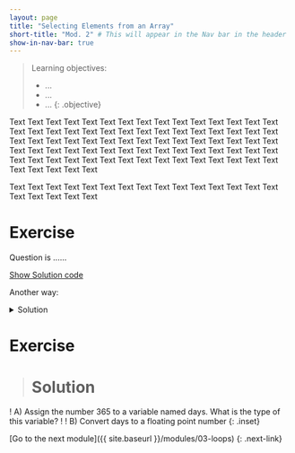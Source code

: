 ```yaml
---
layout: page
title: "Selecting Elements from an Array"
short-title: "Mod. 2" # This will appear in the Nav bar in the header
show-in-nav-bar: true
---
```

  <script language="javascript"> 
    function toggle(num) {
      var ele = document.getElementById("toggleText" + num);
      var text = document.getElementById("displayText" + num);
      if(ele.style.display == "block") {
        ele.style.display = "none";
        text.innerHTML = "show";
      }
      else {
        ele.style.display = "block";
        text.innerHTML = "hide";
      }
   } 
  </script>

> Learning objectives:
> - ...
> - ...
> - ...
{: .objective}

Text Text Text Text Text Text Text Text Text Text Text Text Text Text Text Text Text Text Text Text Text Text Text Text Text Text Text Text Text Text Text Text Text Text Text Text Text Text Text Text Text Text Text Text Text Text Text Text Text Text Text Text Text Text Text Text Text Text Text Text Text Text Text Text Text Text Text Text Text Text Text Text Text Text Text Text Text Text Text Text 

Text Text Text Text Text 
Text Text Text Text Text 
Text Text Text Text Text 
Text Text Text Text Text 

# Exercise
Question is ......

  <a id="displayText" href="javascript:toggle(1);">Show Solution code</a>
  <div id="toggleText1" style="display: none">
x <- sample(100) <br />
mean.x <- mean(x) <br />
  </div>

Another way:


<details>
 <summary>Solution</summary>

```python
const x = 1
```
</details>


# Exercise
> # Solution
>
! A) Assign the number 365 to a variable named days. What is the type of this variable?
!
! B) Convert days to a floating point number
{: .inset}

[Go to the next module]({{ site.baseurl }}/modules/03-loops)
{: .next-link}

